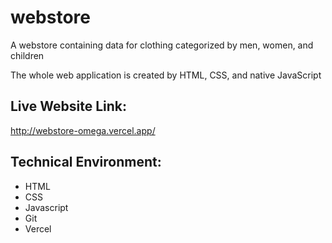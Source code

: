# webstore

A webstore containing data for clothing categorized by men, women, and children

The whole web application is created by HTML, CSS, and native JavaScript

## Live Website Link:

<http://webstore-omega.vercel.app/>

## Technical Environment:

* HTML
* CSS
* Javascript
* Git
* Vercel
